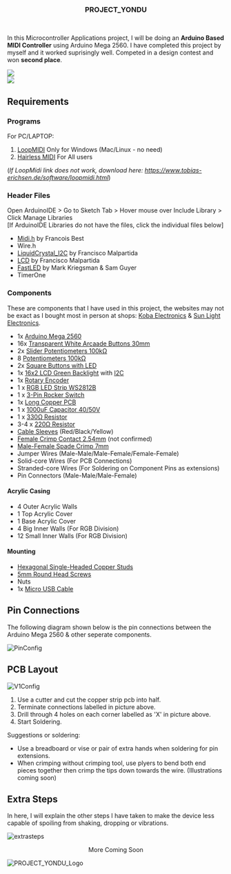 <!-- PROJECT LOGO -->
<h3 align="center">
  PROJECT_YONDU
</h3>

  <p align="center">
  </div>
    <br />
<!-- Add video -->

<!-- PROJECT DESCRIPTION -->
In this Microcontroller Applications project, I will be doing an **Arduino Based MIDI Controller** using Arduino Mega 2560. I have completed this project by myself and it worked suprisingly well. Competed in a design contest and won **second place**.

[![](https://user-images.githubusercontent.com/91014375/155715698-1c502149-e41b-424a-a9af-3386f0ef14fc.JPG)](https://www.youtube.com/watch?v=ii_Ar1L6reU)  
[![](https://user-images.githubusercontent.com/91014375/155703079-b93c8b0b-ebb6-42dd-9d14-817c5e653eb3.png)](https://www.youtube.com/watch?v=ii_Ar1L6reU)

## Requirements
### Programs
For PC/LAPTOP:
1. [LoopMIDI](https://loopmidi.freedownloadscenter.com/windows/) Only for Windows (Mac/Linux - no need)
2. [Hairless MIDI](https://projectgus.github.io/hairless-midiserial/) For All users

 (*If LoopMidi link does not work, download here: https://www.tobias-erichsen.de/software/loopmidi.html*)

### Header Files
Open ArduinoIDE > Go to Sketch Tab > Hover mouse over Include Library > Click Manage Libraries
<br >
[If ArduinoIDE Libraries do not have the files, click the individual files below]
* [Midi.h](https://github.com/FortySevenEffects/arduino_midi_library/blob/master/src/MIDI.h) by Francois Best
* Wire.h
* [LiquidCrystal_I2C](https://github.com/jenschr/Arduino-libraries/blob/master/LiquidCrystal/LiquidCrystal_I2C.h) by Francisco Malpartida
* [LCD](https://github.com/jenschr/Arduino-libraries/blob/master/LiquidCrystal/LCD.h) by Francisco Malpartida
* [FastLED](https://github.com/FastLED/FastLED/blob/master/src/FastLED.h) by Mark Kriegsman & Sam Guyer
* TimerOne

### Components
These are components that I have used in this project, the websites may not be exact as I bought most in person at shops: [Koba Electronics](https://sg.asiafirms.com/singapore/koba-electronics-249106.html) & [Sun Light Electronics](http://sun-light.com.sg/).

* 1x [Arduino Mega 2560](https://www.amazon.sg/ELEGOO-ATmega2560-ATMEGA16U2-Compatible-Compliant/dp/B01H4ZLZLQ/ref=asc_df_B01H4ZLZLQ/?tag=googleshoppin-22&linkCode=df0&hvadid=403846345380&hvpos=&hvnetw=g&hvrand=11661593939603679031&hvpone=&hvptwo=&hvqmt=&hvdev=c&hvdvcmdl=&hvlocint=&hvlocphy=9062511&hvtargid=pla-490931309987&psc=1)
* 16x [Transparent White Arcaade Buttons 30mm](https://www.aliexpress.com/item/32649646757.html?spm=a2g0o.productlist.0.0.20797370ICdAaj&algo_pvid=13c4433f-08ab-4585-8936-488cb3c5b8b3&algo_exp_id=13c4433f-08ab-4585-8936-488cb3c5b8b3-6&pdp_ext_f=%7B%22sku_id%22%3A%2264212854868%22%7D)
* 2x [Slider Potentiometers 100kΩ](https://www.amazon.sg/uxcell-Variable-Resistors-Potentiometer-Potentiometers/dp/B07W3HW3P7/ref=sr_1_6?crid=2II2UI9IPB4BR&keywords=slider+potentiometer&qid=1645788806&sprefix=slider+potentiomet%2Caps%2C267&sr=8-6)
* 8 [Potentiometers 100kΩ](https://www.amazon.sg/Taiss-Terminals-Linear-Potentiometer-Control/dp/B07DHKQVG5/ref=sr_1_24?crid=26KI0MXX305VH&keywords=potentiometer+100kohm&qid=1645788901&sprefix=potentiometer+100ko%2Caps%2C245&sr=8-24)
* 2x [Square Buttons with LED](https://www.monotaro.sg/g/1000361319.html)
* 1x [16x2 LCD Green Backlight](https://www.digikey.sg/en/products/detail/orient-display/AMC1602AR-B-Y6WFDY-I2C/13168754?utm_adgroup=Display%20Modules&utm_source=google&utm_medium=cpc&utm_campaign=Shopping_Product_Optoelectronics&utm_term=&productid=13168754&gclid=Cj0KCQiAmeKQBhDvARIsAHJ7mF4EapRhGKoFxbaBBheiTn-52XvDfnNE02VnSTfxM0TcVFHcilV9RxQaAoLEEALw_wcB) with [I2C](https://sg.cytron.io/p-i2c-module-for-character-lcd)
* 1x [Rotary Encoder](https://shopee.sg/360-Degrees-Rotary-Encoder-Module-For-Arduino-Brick-Sensor-Switch-Development-Board-KY-040-With-Pins-i.237143839.7420234508?gclid=Cj0KCQiAmeKQBhDvARIsAHJ7mF40nUupJyL_mxzvZGf76F0KHRR0hpKcp8ybyVZlZDCDKHtuVeZ2JXcaAslDEALw_wcB)
* 1 x [RGB LED Strip WS2812B](https://shopee.sg/Xnbada-1m-2m-3m-4m-5m-WS2812B-30Led-m-RGB-Led-Strip-WS2812-5050SMD-Black-White-Board-i.313937784.6859719116)
* 1 x [3-Pin Rocker Switch](https://www.elecbee.com/en-12209-rocker-switch-power-switch-3-pin-with-light-solder-cable-2-position-kcd3n-102-operation-panel)
* 1x [Long Copper PCB](https://www.lazada.sg/products/2pcs-set-stripboard-veroboard-uncut-pcb-board-platine-single-side-circuit-board-i2054180268-s11268991060.html)
* 1 x [1000uF Capacitor 40/50V](https://www.digikey.sg/en/products/detail/nichicon/UPS1H102MHD/2599950?utm_adgroup=Aluminum%20Electrolytic%20Capacitors&utm_source=google&utm_medium=cpc&utm_campaign=Shopping_Product_Capacitors&utm_term=&productid=2599950&gclid=Cj0KCQiAmeKQBhDvARIsAHJ7mF4MUYNTcHivYd7aovXRrSR3mJGhxqygGD37bclIkqBM6gjSByUcgw4aAqaYEALw_wcB)
* 1 x [330Ω Resistor](https://www.digikey.sg/en/products/detail/stackpole-electronics-inc/CFM12JT330R/2617599?utm_adgroup=Through%20Hole%20Resistors&utm_source=google&utm_medium=cpc&utm_campaign=Shopping_Product_Resistors&utm_term=&productid=2617599&gclid=Cj0KCQiAmeKQBhDvARIsAHJ7mF4JFX-bKbHLxWuc8nm7BgbyPVbc7NW0f4RPRww-mzDjvCEV3SEYoOwaAl9hEALw_wcB)
* 3-4 x [220Ω Resistor](https://www.digikey.sg/en/products/detail/stackpole-electronics-inc/CFM12JT220R/2617576?utm_adgroup=Through%20Hole%20Resistors&utm_source=google&utm_medium=cpc&utm_campaign=Shopping_Product_Resistors&utm_term=&productid=2617576&gclid=Cj0KCQiAmeKQBhDvARIsAHJ7mF6k8tj6mS52GrAFVjv2fND6P6ZndRIFUBbsAj0yKAwDIXXPlkmkiB8aAmSjEALw_wcB)
* [Cable Sleeves](https://shopee.sg/-GUYU--164pcs-Heat-Shrink-Tubing-Insulated-Shrinkable-Tube-Wire-Cable-Sleeve-Kit-HOO-i.283475765.3243647732?gclid=Cj0KCQiAmeKQBhDvARIsAHJ7mF720QjoB-JlWpmpWwgmhkbXn3imK0l97Xx7uL-Aom3VZfx3V0RI9agaAoxPEALw_wcB) (Red/Black/Yellow)
* [Female Crimp Contact 2.54mm](https://www.harwin.com/products/M20-1160042/) (not confirmed)
* [Male-Female Spade Crimp 7mm](https://shopee.sg/%3Clittleboss%3E-50PCS-6-3-Crimp-Terminal-Male-Female-Spade-Connector-Crimping-Terminals--SG--i.141602779.13571663336)
* Jumper Wires (Male-Male/Male-Female/Female-Female)
* Solid-core Wires (For PCB Connections)
* Stranded-core Wires (For Soldering on Component Pins as extensions)
* Pin Connectors (Male-Male/Male-Female)

#### Acrylic Casing
* 4 Outer Acrylic Walls
* 1 Top Acrylic Cover
* 1 Base Acrylic Cover
* 4 Big Inner Walls (For RGB Division)
* 12 Small Inner Walls (For RGB Division)

#### Mounting
* [Hexagonal Single-Headed Copper Studs](https://www.beboxx.com/pages/product/hexagonal-single-headed-copper-studs?attribute_pa_b5f694488326076ff200c7=m3&attribute_pa_ba2a9c6c8c77e03f83ef8b=5mm&utm_source=Google%20Shopping&utm_campaign=GMC2022Feb&utm_medium=cpc&utm_term=250522)
* [5mm Round Head Screws](https://tzwfjs.en.made-in-china.com/product/qdlQFumHbahV/China-Diameter-5mm-Special-Price-Promotion-304-Stainless-Steel-Screw-Cross-Pan-Head-Machine-Screw-Round-Head-Bolt-GB818.html)
* Nuts
* 1x [Micro USB Cable](https://www.digikey.sg/product-detail/en/molex,-llc/0687840002/900-0687840002-ND/1952431?utm_adgroup=Cable%20Assemblies&utm_source=google&utm_medium=cpc&utm_campaign=Shopping_Supplier_Molex_0900_Co-op&utm_term=&productid=1952431&gclid=CjwKCAjwk6-LBhBZEiwAOUUDp_7nQXQXKrzknThne9085QWNJ5nhmFlHBlWl4rWz2RthVSJd9ZoSNBoC8BYQAvD_BwE)

## Pin Connections

The following diagram shown below is the pin connections between the Arduino Mega 2560 & other seperate components.

![PinConfig](https://user-images.githubusercontent.com/91014375/155714824-8a79001e-fbb5-4af7-bacb-ad13e2b05bec.jpg)

## PCB Layout

![V1Config](https://user-images.githubusercontent.com/91014375/155717162-43d454d7-3550-4f62-9e2a-f112e5d34434.jpg)

1. Use a cutter and cut the copper strip pcb into half.
2. Terminate connections labelled in picture above.
3. Drill through 4 holes on each corner labelled as 'X' in picture above.
4. Start Soldering.

Suggestions or soldering:
* Use a breadboard or vise or pair of extra hands when soldering for pin extensions.
* When crimping without crimping tool, use plyers to bend both end pieces together then crimp the tips down towards the wire. (Illustrations coming soon)

## Extra Steps

In here, I will explain the other steps I have taken to make the device less capable of spoiling from shaking, dropping or vibrations.

![extrasteps](https://user-images.githubusercontent.com/91014375/155720772-67bb397a-507e-4f64-bd19-378b923cd68d.jpg)


<p align="center">
  </div>
  More Coming Soon
    <br />


![PROJECT_YONDU_Logo](https://user-images.githubusercontent.com/91014375/155701599-c7715ec6-b693-4936-aedf-efa84dc7cbbf.png)

